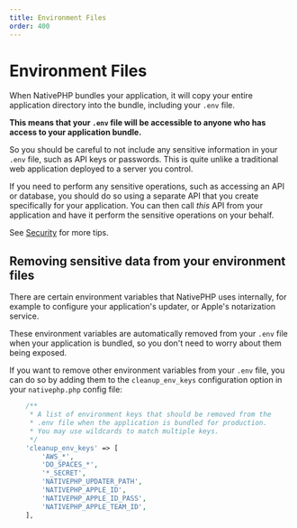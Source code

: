 ```yaml
---
title: Environment Files
order: 400
---
```


# Environment Files

When NativePHP bundles your application, it will copy your entire application directory into the bundle, including your
`.env` file.

**This means that your `.env` file will be accessible to anyone who has access to your application bundle.**

So you should be careful to not include any sensitive information in your `.env` file, such as API keys or passwords.
This is quite unlike a traditional web application deployed to a server you control.

If you need to perform any sensitive operations, such as accessing an API or database, you should do so using a
separate API that you create specifically for your application. You can then call _this_ API from your application and
have it perform the sensitive operations on your behalf.

See [Security](/digging-deeper/security) for more tips.

## Removing sensitive data from your environment files

There are certain environment variables that NativePHP uses internally, for example to configure your application's
updater, or Apple's notarization service.

These environment variables are automatically removed from your `.env` file when your application is bundled, so you
don't need to worry about them being exposed.

If you want to remove other environment variables from your `.env` file, you can do so by adding them to the
`cleanup_env_keys` configuration option in your `nativephp.php` config file:

```php
    /**
     * A list of environment keys that should be removed from the
     * .env file when the application is bundled for production.
     * You may use wildcards to match multiple keys.
     */
    'cleanup_env_keys' => [
        'AWS_*',
        'DO_SPACES_*',
        '*_SECRET',
        'NATIVEPHP_UPDATER_PATH',
        'NATIVEPHP_APPLE_ID',
        'NATIVEPHP_APPLE_ID_PASS',
        'NATIVEPHP_APPLE_TEAM_ID',
    ],
```
